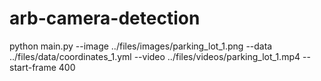 # arb-camera-detection

python main.py --image ../files/images/parking_lot_1.png --data ../files/data/coordinates_1.yml --video ../files/videos/parking_lot_1.mp4 --start-frame 400
